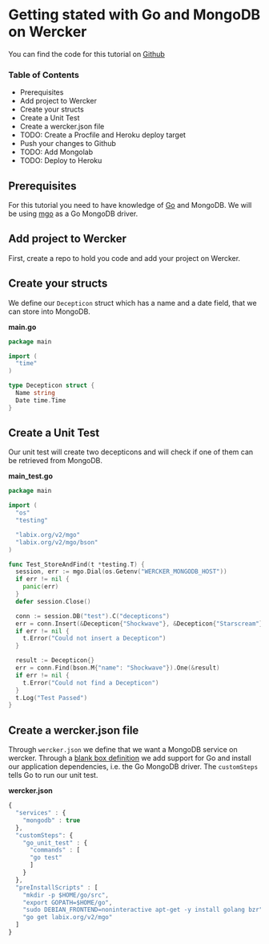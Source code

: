 # Getting stated with Go and MongoDB on Wercker
You can find the code for this tutorial on [Github](https://github.com/mies/wercker-golang-mongo)

### Table of Contents
* Prerequisites
* Add project to Wercker
* Create your structs
* Create a Unit Test
* Create a wercker.json file
* TODO: Create a Procfile and Heroku deploy target
* Push your changes to Github
* TODO: Add Mongolab
* TODO: Deploy to Heroku

## Prerequisites
For this tutorial you need to have knowledge of [Go](http://golang.org) and MongoDB.
We will be using [mgo](http://labix.org/mgo) as a Go MongoDB driver.

## Add project to Wercker
First, create a repo to hold you code and add your project on Wercker.

## Create your structs

We define our `Decepticon` struct which has a name and a date field, that we can store into MongoDB.

**main.go**
```go
package main

import (
  "time"
)

type Decepticon struct {
  Name string
  Date time.Time
}
```

## Create a Unit Test

Our unit test will create two decepticons and will check if one of them can be retrieved from MongoDB.

**main_test.go**

```go
package main

import (
  "os"
  "testing"

  "labix.org/v2/mgo"
  "labix.org/v2/mgo/bson"
)

func Test_StoreAndFind(t *testing.T) {
  session, err := mgo.Dial(os.Getenv("WERCKER_MONGODB_HOST"))
  if err != nil {
    panic(err)
  }
  defer session.Close()

  conn := session.DB("test").C("decepticons")
  err = conn.Insert(&Decepticon{"Shockwave"}, &Decepticon{"Starscream"})
  if err != nil {
    t.Error("Could not insert a Decepticon")
  }

  result := Decepticon{}
  err = conn.Find(bson.M{"name": "Shockwave"}).One(&result)
  if err != nil {
    t.Error("Could not find a Decepticon")
  }
  t.Log("Test Passed")
}

```

## Create a wercker.json file

Through `wercker.json` we define that we want a MongoDB service on wercker. Through a [blank box definition](/articles/blank-box/) we add support for Go and install our application dependencies, i.e. the Go MongoDB driver. The `customSteps` tells Go to run our unit test.

**wercker.json**

```javascript
{
  "services" : {
    "mongodb" : true
  },
  "customSteps": {
    "go_unit_test" : {
      "commands" : [
      "go test"
      ]
    }
  },
  "preInstallScripts" : [
    "mkdir -p $HOME/go/src",
    "export GOPATH=$HOME/go",
    "sudo DEBIAN_FRONTEND=noninteractive apt-get -y install golang bzr",
    "go get labix.org/v2/mgo"
  ]
}
```
